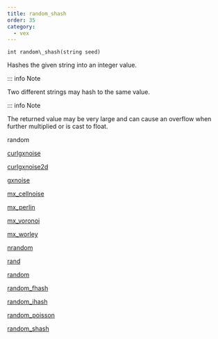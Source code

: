 ```yaml
---
title: random_shash
order: 35
category:
  - vex
---
```


`int random\_shash(string seed)`

Hashes the given string into an integer value.

::: info Note

Two different strings may hash to the same value.

::: info Note

The returned value may be very large and can cause an overflow when further multiplied or is cast to float.

random

[curlgxnoise](curlgxnoise.html)

[curlgxnoise2d](curlgxnoise2d.html)

[gxnoise](gxnoise.html)

[mx_cellnoise](mx_cellnoise.html)

[mx_perlin](mx_perlin.html)

[mx_voronoi](mx_voronoi.html)

[mx_worley](mx_worley.html)

[nrandom](nrandom.html)

[rand](rand.html)

[random](random.html)

[random_fhash](random_fhash.html)

[random_ihash](random_ihash.html)

[random_poisson](random_poisson.html)

[random_shash](random_shash.html)
